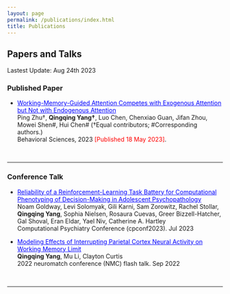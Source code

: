 ```yaml
---
layout: page
permalink: /publications/index.html
title: Publications
---
```


## Papers and Talks

Lastest Update: Aug 24th 2023

### Published Paper

- <a href="https://www.mdpi.com/2076-328X/13/5/426" style="color: blue;">Working-Memory-Guided Attention Competes with Exogenous Attention but Not with Endogenous Attention</a> <br> Ping Zhu†, **Qingqing Yang†**, Luo Chen, Chenxiao Guan, Jifan Zhou, Mowei Shen#, Hui Chen# (†Equal contributors; #Corresponding authors.)<br>Behavioral Sciences, 2023  <font color='red'>[Published 18 May 2023]</font>.<br>

<br>

---

### Conference Talk

- <a href="/mypaper/Frame4.pdf" style="color: blue;">Reliability of a Reinforcement-Learning Task Battery for Computational Phenotyping of Decision-Making in Adolescent Psychopathology</a> <br>Noam Goldway, Levi Solomyak, Gili Karni, Sam Zorowitz, Rachel Stollar, **Qingqing Yang**, Sophia Nielsen, Rosaura 
Cuevas, Greer Bizzell-Hatcher, Gal Shoval, Eran Eldar, Yael Niv, Catherine A. Hartley<br>Computational Psychiatry Conference (cpconf2023). Jul 2023<br>



- <a href= "/mypaper/yang_qingqing_rmePoster_expectedresults.pdf" style="color: blue;">Modeling Effects of Interrupting Parietal Cortex Neural Activity on Working Memory Limit</a> <br> **Qingqing Yang**, Mu Li, Clayton Curtis <br>2022 neuromatch conference (NMC) flash talk. Sep 2022

<br>

---


